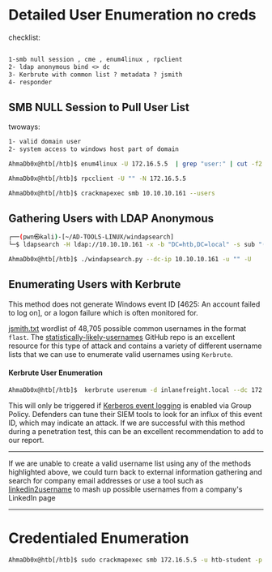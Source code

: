 # Detailed User Enumeration no creds
checklist:
```markdown

1-smb null session , cme , enum4linux , rpclient
2- ldap anonymous bind <> dc
3- Kerbrute with common list ? metadata ? jsmith
4- responder
```

## SMB NULL Session to Pull User List
twoways:
```markdown
1- valid domain user
2- system access to windows host part of domain
```

```bash
AhmaDb0x@htb[/htb]$ enum4linux -U 172.16.5.5  | grep "user:" | cut -f2 -d"[" | cut -f1 -d"]"
```

```bash
AhmaDb0x@htb[/htb]$ rpcclient -U "" -N 172.16.5.5
```

```bash
AhmaDb0x@htb[/htb]$ crackmapexec smb 10.10.10.161 --users
```


## Gathering Users with LDAP Anonymous
```bash
┌──(pwn㉿kali)-[~/AD-TOOLS-LINUX/windapsearch]
└─$ ldapsearch -H ldap://10.10.10.161 -x -b "DC=htb,DC=local" -s sub "(&(objectclass=*))" | grep sAMAccountName: | cut -f2 -d" "
```

```bash
AhmaDb0x@htb[/htb]$ ./windapsearch.py --dc-ip 10.10.10.161 -u "" -U
```


## Enumerating Users with Kerbrute
This method does not generate Windows event ID [4625: An account failed to log on],  or a logon failure which is often monitored for.

[jsmith.txt](https://github.com/insidetrust/statistically-likely-usernames/blob/master/jsmith.txt) wordlist of 48,705 possible common usernames in the format `flast`. The [statistically-likely-usernames](https://github.com/insidetrust/statistically-likely-usernames) GitHub repo is an excellent resource for this type of attack and contains a variety of different username lists that we can use to enumerate valid usernames using `Kerbrute`.

#### Kerbrute User Enumeration
```bash
AhmaDb0x@htb[/htb]$  kerbrute userenum -d inlanefreight.local --dc 172.16.5.5 /opt/jsmith.txt 
```

This will only be triggered if [Kerberos event logging](https://docs.microsoft.com/en-us/troubleshoot/windows-server/identity/enable-kerberos-event-logging) is enabled via Group Policy. Defenders can tune their SIEM tools to look for an influx of this event ID, which may indicate an attack. If we are successful with this method during a penetration test, this can be an excellent recommendation to add to our report.


----
If we are unable to create a valid username list using any of the methods highlighted above, we could turn back to external information gathering and search for company email addresses or use a tool such as [linkedin2username](https://github.com/initstring/linkedin2username) to mash up possible usernames from a company's LinkedIn page

---

# Credentialed Enumeration

```bash
AhmaDb0x@htb[/htb]$ sudo crackmapexec smb 172.16.5.5 -u htb-student -p Academy_student_AD! --users
```

